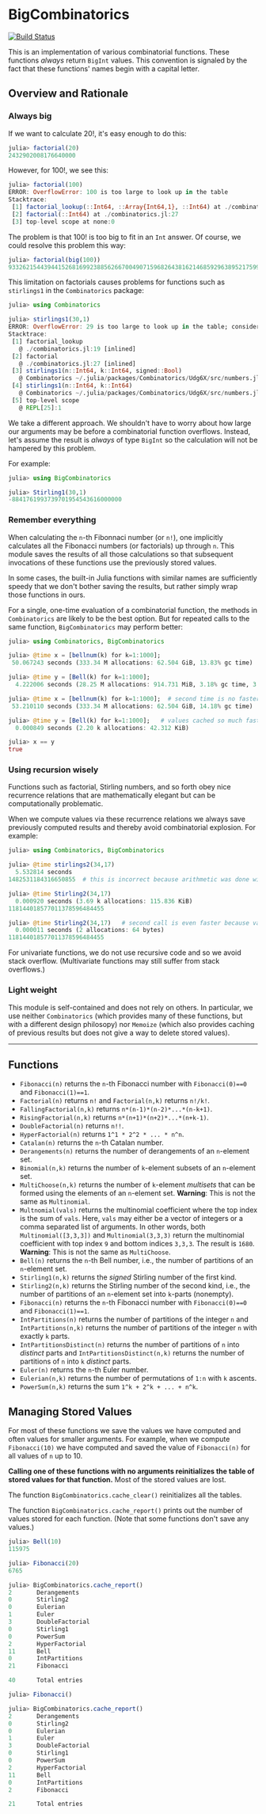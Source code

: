 # BigCombinatorics

[![Build Status](https://travis-ci.com/scheinerman/BigCombinatorics.jl.svg?branch=master)](https://travis-ci.com/scheinerman/BigCombinatorics.jl)


This is an implementation of various combinatorial functions.
These functions *always* return `BigInt` values. This convention
is signaled by the fact that these functions' names begin
with a capital letter.

## Overview and Rationale


### Always big

If we want to calculate 20!, it's easy enough to do this:
```julia
julia> factorial(20)
2432902008176640000
```
However, for 100!, we see this:
```julia
julia> factorial(100)
ERROR: OverflowError: 100 is too large to look up in the table
Stacktrace:
 [1] factorial_lookup(::Int64, ::Array{Int64,1}, ::Int64) at ./combinatorics.jl:19
 [2] factorial(::Int64) at ./combinatorics.jl:27
 [3] top-level scope at none:0
```
The problem is that 100! is too big to fit in an `Int` answer. Of course,
we could resolve this problem this way:
```julia
julia> factorial(big(100))
93326215443944152681699238856266700490715968264381621468592963895217599993229915608941463976156518286253697920827223758251185210916864000000000000000000000000
```

This limitation on factorials causes problems for functions such as `stirlings1` in the `Combinatorics` package:
```julia
julia> using Combinatorics

julia> stirlings1(30,1)
ERROR: OverflowError: 29 is too large to look up in the table; consider using `factorial(big(29))` instead
Stacktrace:
 [1] factorial_lookup
   @ ./combinatorics.jl:19 [inlined]
 [2] factorial
   @ ./combinatorics.jl:27 [inlined]
 [3] stirlings1(n::Int64, k::Int64, signed::Bool)
   @ Combinatorics ~/.julia/packages/Combinatorics/Udg6X/src/numbers.jl:142
 [4] stirlings1(n::Int64, k::Int64)
   @ Combinatorics ~/.julia/packages/Combinatorics/Udg6X/src/numbers.jl:129
 [5] top-level scope
   @ REPL[25]:1
```



We take a different approach. We shouldn't have to worry about how large
our arguments may be before a combinatorial function overflows. Instead,
let's assume the result is *always* of type `BigInt` so the calculation
will not be hampered by this problem.

For example:
```julia
julia> using BigCombinatorics

julia> Stirling1(30,1)
-8841761993739701954543616000000
```

### Remember everything

When calculating the `n`-th Fibonnaci number (or `n!`), one implicitly calculates all the 
Fibonacci numbers (or factorials) up through `n`. This module saves the results of all those calculations so that subsequent invocations of these functions use the previously stored values.

In some cases, the built-in Julia functions with similar names are sufficiently speedy that we don't bother saving the results, but rather simply wrap those functions in ours.

For a single, one-time evaluation of a combinatorial function, the methods in `Combinatorics` are likely to be the best option. But for repeated calls to the same function, `BigCombinatorics` may perform better:
```julia
julia> using Combinatorics, BigCombinatorics

julia> @time x = [bellnum(k) for k=1:1000];
 50.067243 seconds (333.34 M allocations: 62.504 GiB, 13.83% gc time)

julia> @time y = [Bell(k) for k=1:1000];
  4.222006 seconds (28.25 M allocations: 914.731 MiB, 3.18% gc time, 3.78% compilation time)

julia> @time x = [bellnum(k) for k=1:1000];  # second time is no faster
 53.210110 seconds (333.34 M allocations: 62.504 GiB, 14.18% gc time)

julia> @time y = [Bell(k) for k=1:1000];   # values cached so much faster
  0.000849 seconds (2.20 k allocations: 42.312 KiB)

julia> x == y
true
```

### Using recursion wisely

Functions such as factorial, Stirling numbers, and so forth obey nice recurrence relations that are mathematically elegant but can be computationally problematic. 

When we compute values via these recurrence relations we always save previously computed results and thereby avoid combinatorial explosion. For example:
```julia
julia> using Combinatorics, BigCombinatorics

julia> @time stirlings2(34,17)
  5.532814 seconds
1482531184316650855  # this is incorrect because arithmetic was done with Int64 values

julia> @time Stirling2(34,17)
  0.000920 seconds (3.69 k allocations: 115.836 KiB)
118144018577011378596484455

julia> @time Stirling2(34,17)   # second call is even faster because value was cached
  0.000011 seconds (2 allocations: 64 bytes)
118144018577011378596484455
```

For univariate functions, we do not use recursive code and so we avoid stack overflow. (Multivariate functions may still suffer from stack overflows.)


### Light weight

This module is self-contained and does not rely on others. In particular, we use neither `Combinatorics` (which provides many of these functions, but with a different design philosopy) nor `Memoize` (which also provides caching of previous results but does not give a way to delete stored values).

<hr/>

## Functions

+ `Fibonacci(n)` returns the `n`-th Fibonacci number with `Fibonacci(0)==0` and `Fibonacci(1)==1`.
+ `Factorial(n)` returns `n!` and `Factorial(n,k)` returns `n!/k!`.
+ `FallingFactorial(n,k)` returns `n*(n-1)*(n-2)*...*(n-k+1)`.
+ `RisingFactorial(n,k)` returns `n*(n+1)*(n+2)*...*(n+k-1)`.
+ `DoubleFactorial(n)` returns `n!!`.
+ `HyperFactorial(n)` returns `1^1 * 2^2 * ... * n^n`.
+ `Catalan(n)` returns the `n`-th Catalan number.
+ `Derangements(n)` returns the number of derangements of
an `n`-element set.
+ `Binomial(n,k)` returns the number of `k`-element subsets
of an `n`-element set.
+ `MultiChoose(n,k)` returns the number of `k`-element
*multisets* that can be formed using the elements of
an `n`-element set. **Warning**: This is not the same
as `Multinomial`.
+ `Multnomial(vals)` returns the multinomial coefficient where
the top index is the sum of `vals`. Here, `vals` may either be a
vector of integers or a comma separated list of arguments.
In other words, both `Multinomial([3,3,3])` and `Multinomial(3,3,3)`
return the multinomial coefficient with top index `9` and bottom
indices `3,3,3`. The result is `1680`. **Warning**: This is
not the same as `MultiChoose`.
+ `Bell(n)` returns the `n`-th Bell number, i.e., the number
of partitions of an `n`-element set.
+ `Stirling1(n,k)` returns the *signed* Stirling number of the
first kind.
+ `Stirling2(n,k)` returns the Stirling number of the second
kind, i.e., the number of partitions of an `n`-element set into
`k`-parts (nonempty).
+ `Fibonacci(n)` returns the `n`-th Fibonacci number
with `Fibonacci(0)==0` and `Fibonacci(1)==1`.
+ `IntPartitions(n)` returns the number of partitions of the integer `n`
and `IntPartitions(n,k)` returns the number of partitions of the integer
`n` with exactly `k` parts.
+ `IntPartitionsDistinct(n)` returns the number of partitions of `n` into
*distinct* parts and `IntPartitionsDistinct(n,k)` returns the number of
partitions of `n` into `k` *distinct* parts.
+ `Euler(n)` returns the `n`-th Euler number.
+ `Eulerian(n,k)` returns the number of permutations of `1:n` with `k`
ascents.
+ `PowerSum(n,k)` returns the sum `1^k + 2^k + ... + n^k`.

## Managing Stored Values

For most of these functions we save the values we have computed and often values for smaller arguments. For example, when we compute `Fibonacci(10)` we have computed and saved the value of `Fibonacci(n)` for all values of `n` up to 10. 

**Calling one of these functions with no arguments reinitializes the table of stored values for that function.** Most of the stored values are lost.

The function `BigCombinatorics.cache_clear()` reinitializes all the tables.

The function `BigCombinatorics.cache_report()` prints out the number of values
stored  for each function. (Note that some functions don't save any values.)
```julia
julia> Bell(10)
115975

julia> Fibonacci(20)
6765

julia> BigCombinatorics.cache_report()
2       Derangements
0       Stirling2
0       Eulerian
1       Euler
3       DoubleFactorial
0       Stirling1
0       PowerSum
2       HyperFactorial
11      Bell
0       IntPartitions
21      Fibonacci

40      Total entries

julia> Fibonacci()

julia> BigCombinatorics.cache_report()
2       Derangements
0       Stirling2
0       Eulerian
1       Euler
3       DoubleFactorial
0       Stirling1
0       PowerSum
2       HyperFactorial
11      Bell
0       IntPartitions
2       Fibonacci

21      Total entries
```